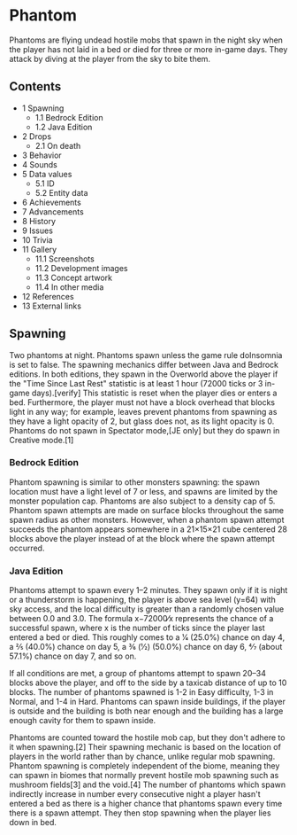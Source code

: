 # Phantom
Phantoms are flying undead hostile mobs that spawn in the night sky when the player has not laid in a bed or died for three or more in-game days. They attack by diving at the player from the sky to bite them.

## Contents
- 1 Spawning
	- 1.1 Bedrock Edition
	- 1.2 Java Edition
- 2 Drops
	- 2.1 On death
- 3 Behavior
- 4 Sounds
- 5 Data values
	- 5.1 ID
	- 5.2 Entity data
- 6 Achievements
- 7 Advancements
- 8 History
- 9 Issues
- 10 Trivia
- 11 Gallery
	- 11.1 Screenshots
	- 11.2 Development images
	- 11.3 Concept artwork
	- 11.4 In other media
- 12 References
- 13 External links

## Spawning
Two phantoms at night.
Phantoms spawn unless the game rule doInsomnia is set to false. The spawning mechanics differ between Java and Bedrock editions. In both editions, they spawn in the Overworld above the player if the "Time Since Last Rest" statistic is at least 1 hour (72000 ticks or 3 in-game days).[verify] This statistic is reset when the player dies or enters a bed. Furthermore, the player must not have a block overhead that blocks light in any way; for example, leaves prevent phantoms from spawning as they have a light opacity of 2, but glass does not, as its light opacity is 0. Phantoms do not spawn in Spectator mode,‌[JE  only] but they do spawn in Creative mode.[1]

### Bedrock Edition
Phantom spawning is similar to other monsters spawning: the spawn location must have a light level of 7 or less, and spawns are limited by the monster population cap. Phantoms are also subject to a density cap of 5. Phantom spawn attempts are made on surface blocks throughout the same spawn radius as other monsters. However, when a phantom spawn attempt succeeds the phantom appears somewhere in a 21×15×21 cube centered 28 blocks above the player instead of at the block where the spawn attempt occurred.

### Java Edition
Phantoms attempt to spawn every 1–2 minutes. They spawn only if it is night or a thunderstorm is happening, the player is above sea level (y=64) with sky access, and the local difficulty is greater than a randomly chosen value between 0.0 and 3.0. The formula x−72000⁄x represents the chance of a successful spawn, where x is the number of ticks since the player last entered a bed or died. This roughly comes to a 1⁄4 (25.0%) chance on day 4, a 2⁄5 (40.0%) chance on day 5, a 3⁄6 (1⁄2) (50.0%) chance on day 6, 4⁄7 (about 57.1%) chance on day 7, and so on.

If all conditions are met, a group of phantoms attempt to spawn 20–34 blocks above the player, and off to the side by a taxicab distance of up to 10 blocks. The number of phantoms spawned is 1-2 in Easy difficulty, 1-3 in Normal, and 1-4 in Hard. Phantoms can spawn inside buildings, if the player is outside and the building is both near enough and the building has a large enough cavity for them to spawn inside.

Phantoms are counted toward the hostile mob cap, but they don't adhere to it when spawning.[2] Their spawning mechanic is based on the location of players in the world rather than by chance, unlike regular mob spawning. Phantom spawning is completely independent of the biome, meaning they can spawn in biomes that normally prevent hostile mob spawning such as mushroom fields[3] and the void.[4] The number of phantoms which spawn indirectly increase in number every consecutive night a player hasn't entered a bed as there is a higher chance that phantoms spawn every time there is a spawn attempt. They then stop spawning when the player lies down in bed.

